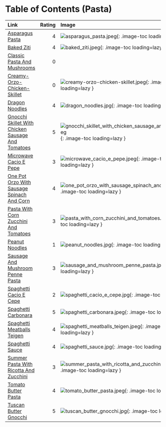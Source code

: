 # Table of Contents (Pasta)

| Link                                                                                                        |   Rating | Image                                                                                                                                           |
|:------------------------------------------------------------------------------------------------------------|---------:|:------------------------------------------------------------------------------------------------------------------------------------------------|
| [Asparagus Pasta](./asparagus_pasta.md)                                                                     |        4 | ![asparagus_pasta.jpeg](./asparagus_pasta.jpeg){: .image-toc loading=lazy }                                                                     |
| [Baked Ziti](./baked_ziti.md)                                                                               |        4 | ![baked_ziti.jpeg](./baked_ziti.jpeg){: .image-toc loading=lazy }                                                                               |
| [Classic Pasta And Mushrooms](./classic_pasta_and_mushrooms.md)                                             |        0 | <!-- TODO: Capture image -->                                                                                                                    |
| [Creamy-Orzo-Chicken-Skillet](./creamy-orzo-chicken-skillet.md)                                             |        0 | ![creamy-orzo-chicken-skillet.jpeg](./creamy-orzo-chicken-skillet.jpeg){: .image-toc loading=lazy }                                             |
| [Dragon Noodles](./dragon_noodles.md)                                                                       |        4 | ![dragon_noodles.jpg](./dragon_noodles.jpg){: .image-toc loading=lazy }                                                                         |
| [Gnocchi Skillet With Chicken Sausage And Tomatoes](./gnocchi_skillet_with_chicken_sausage_and_tomatoes.md) |        5 | ![gnocchi_skillet_with_chicken_sausage_and_tomatoes.jpeg](./gnocchi_skillet_with_chicken_sausage_and_tomatoes.jpeg){: .image-toc loading=lazy } |
| [Microwave Cacio E Pepe](./microwave_cacio_e_pepe.md)                                                       |        3 | ![microwave_cacio_e_pepe.jpeg](./microwave_cacio_e_pepe.jpeg){: .image-toc loading=lazy }                                                       |
| [One Pot Orzo With Sausage Spinach And Corn](./one_pot_orzo_with_sausage_spinach_and_corn.md)               |        4 | ![one_pot_orzo_with_sausage_spinach_and_corn.jpeg](./one_pot_orzo_with_sausage_spinach_and_corn.jpeg){: .image-toc loading=lazy }               |
| [Pasta With Corn Zucchini And Tomatoes](./pasta_with_corn_zucchini_and_tomatoes.md)                         |        3 | ![pasta_with_corn_zucchini_and_tomatoes.jpeg](./pasta_with_corn_zucchini_and_tomatoes.jpeg){: .image-toc loading=lazy }                         |
| [Peanut Noodles](./peanut_noodles.md)                                                                       |        1 | ![peanut_noodles.jpg](./peanut_noodles.jpg){: .image-toc loading=lazy }                                                                         |
| [Sausage And Mushroom Penne Pasta](./sausage_and_mushroom_penne_pasta.md)                                   |        3 | ![sausage_and_mushroom_penne_pasta.jpg](./sausage_and_mushroom_penne_pasta.jpg){: .image-toc loading=lazy }                                     |
| [Spaghetti Cacio E Cepe](./spaghetti_cacio_e_cepe.md)                                                       |        2 | ![spaghetti_cacio_e_cepe.jpg](./spaghetti_cacio_e_cepe.jpg){: .image-toc loading=lazy }                                                         |
| [Spaghetti Carbonara](./spaghetti_carbonara.md)                                                             |        5 | ![spaghetti_carbonara.jpeg](./spaghetti_carbonara.jpeg){: .image-toc loading=lazy }                                                             |
| [Spaghetti Meatballs Teigen](./spaghetti_meatballs_teigen.md)                                               |        4 | ![spaghetti_meatballs_teigen.jpeg](./spaghetti_meatballs_teigen.jpeg){: .image-toc loading=lazy }                                               |
| [Spaghetti Sauce](./spaghetti_sauce.md)                                                                     |        4 | ![spaghetti_sauce.jpg](./spaghetti_sauce.jpg){: .image-toc loading=lazy }                                                                       |
| [Summer Pasta With Ricotta And Zucchini](./summer_pasta_with_ricotta_and_zucchini.md)                       |        3 | ![summer_pasta_with_ricotta_and_zucchini.jpeg](./summer_pasta_with_ricotta_and_zucchini.jpeg){: .image-toc loading=lazy }                       |
| [Tomato Butter Pasta](./tomato_butter_pasta.md)                                                             |        4 | ![tomato_butter_pasta.jpeg](./tomato_butter_pasta.jpeg){: .image-toc loading=lazy }                                                             |
| [Tuscan Butter Gnocchi](./tuscan_butter_gnocchi.md)                                                         |        5 | ![tuscan_butter_gnocchi.jpg](./tuscan_butter_gnocchi.jpg){: .image-toc loading=lazy }                                                           |

